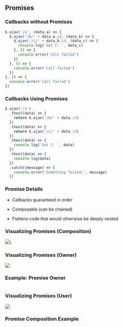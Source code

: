 ## Promises

### Callbacks without Promises

```javascript
$.ajax('/a', (data_a) => {
  $.ajax('/b/' + data_a.id, (data_b) => {
    $.ajax('/c/' + data_b.id, (data_c) => {
      console.log('Got C: ', data_c)
    }, () => {
      console.error('Call failed')
    })
  }, () => {
    console.error('Call failed')
  })
}, () => {
  console.error('Call failed')
})
```

### Callbacks Using Promises

```javascript
$.ajax('/a')
  .then((data) => {
    return $.ajax('/b/' + data.id)
  })
  .then((data) => {
    return $.ajax('/c/' + data.id)
  })
  .then((data) => {
    console.log('Got C: ', data)
  })
  .then((data) => {
    console.log(data)
  })
  .catch((message) => {
    console.error('Something failed:', message)
  })
```

### Promise Details

  * Callbacks guaranteed in order

  * Composable (can be chained)

  * Flattens code that would otherwise be deeply nested

### Visualizing Promises (Composition)

![](../../../diagrams/js/promise-compose.svg)\
<!-- After diagram placeholder -->

### Visualizing Promises (Owner)

![](../../../diagrams/js/promise-owner.png)

### Example: Promise Owner

~~~ {.javascript insert="../../../src/spec/promise.spec.js" token="delayed"}
~~~

### Visualizing Promises (User)

![](../../../diagrams/js/promise-user.png)

### Promise Composition Example

~~~ {.javascript insert="../../../src/spec/promise.spec.js" token="chain"}
~~~
